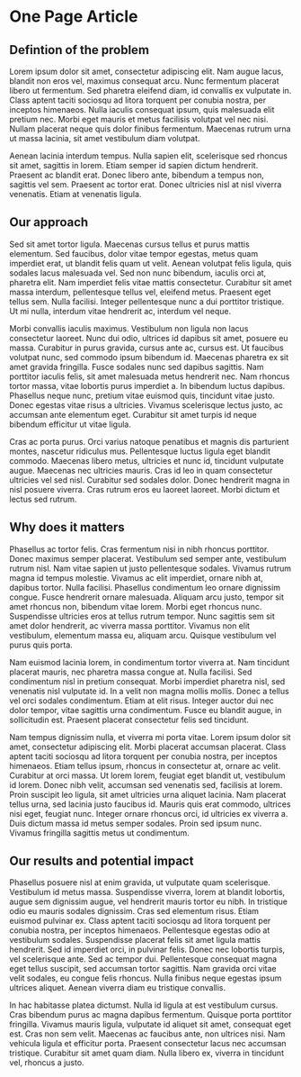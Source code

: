 # One Page Article

## Defintion of the problem

Lorem ipsum dolor sit amet, consectetur adipiscing elit. Nam augue lacus, blandit non eros vel, maximus consequat arcu. Nunc fermentum placerat libero ut fermentum. Sed pharetra eleifend diam, id convallis ex vulputate in. Class aptent taciti sociosqu ad litora torquent per conubia nostra, per inceptos himenaeos. Nulla iaculis consequat ipsum, quis malesuada elit pretium nec. Morbi eget mauris et metus facilisis volutpat vel nec nisi. Nullam placerat neque quis dolor finibus fermentum. Maecenas rutrum urna ut massa lacinia, sit amet vestibulum diam volutpat.

Aenean lacinia interdum tempus. Nulla sapien elit, scelerisque sed rhoncus sit amet, sagittis in lorem. Etiam semper id sapien dictum hendrerit. Praesent ac blandit erat. Donec libero ante, bibendum a tempus non, sagittis vel sem. Praesent ac tortor erat. Donec ultricies nisl at nisl viverra venenatis. Etiam at venenatis ligula.

## Our approach

Sed sit amet tortor ligula. Maecenas cursus tellus et purus mattis elementum. Sed faucibus, dolor vitae tempor egestas, metus quam imperdiet erat, ut blandit felis quam ut velit. Aenean volutpat felis ligula, quis sodales lacus malesuada vel. Sed non nunc bibendum, iaculis orci at, pharetra elit. Nam imperdiet felis vitae mattis consectetur. Curabitur sit amet massa interdum, pellentesque tellus vel, eleifend metus. Praesent eget tellus sem. Nulla facilisi. Integer pellentesque nunc a dui porttitor tristique. Ut mi nulla, interdum vitae hendrerit ac, interdum vel neque.

Morbi convallis iaculis maximus. Vestibulum non ligula non lacus consectetur laoreet. Nunc dui odio, ultrices id dapibus sit amet, posuere eu massa. Curabitur in purus gravida, cursus ante ac, cursus est. Ut faucibus volutpat nunc, sed commodo ipsum bibendum id. Maecenas pharetra ex sit amet gravida fringilla. Fusce sodales nunc sed dapibus sagittis. Nam porttitor iaculis felis, sit amet malesuada metus hendrerit nec. Nam rhoncus tortor massa, vitae lobortis purus imperdiet a. In bibendum luctus dapibus. Phasellus neque nunc, pretium vitae euismod quis, tincidunt vitae justo. Donec egestas vitae risus a ultricies. Vivamus scelerisque lectus justo, ac accumsan ante elementum eget. Curabitur sit amet turpis id neque bibendum efficitur ut vitae ligula.

Cras ac porta purus. Orci varius natoque penatibus et magnis dis parturient montes, nascetur ridiculus mus. Pellentesque luctus ligula eget blandit commodo. Maecenas libero metus, ultricies et nunc id, tincidunt vulputate augue. Maecenas nec ultricies mauris. Cras id leo in quam consectetur ultricies vel sed nisl. Curabitur sed sodales dolor. Donec hendrerit magna in nisl posuere viverra. Cras rutrum eros eu laoreet laoreet. Morbi dictum et lectus sed rutrum.

## Why does it matters
Phasellus ac tortor felis. Cras fermentum nisi in nibh rhoncus porttitor. Donec maximus semper placerat. Vestibulum sed semper ante, vestibulum rutrum nisl. Nam vitae sapien ut justo pellentesque sodales. Vivamus rutrum magna id tempus molestie. Vivamus ac elit imperdiet, ornare nibh at, dapibus tortor. Nulla facilisi. Phasellus condimentum leo ornare dignissim congue. Fusce hendrerit ornare malesuada. Aliquam arcu justo, tempor sit amet rhoncus non, bibendum vitae lorem. Morbi eget rhoncus nunc. Suspendisse ultricies eros at tellus rutrum tempor. Nunc sagittis sem sit amet dolor hendrerit, ac viverra massa porttitor. Vivamus non elit vestibulum, elementum massa eu, aliquam arcu. Quisque vestibulum vel purus quis porta.

Nam euismod lacinia lorem, in condimentum tortor viverra at. Nam tincidunt placerat mauris, nec pharetra massa congue at. Nulla facilisi. Sed condimentum nisl in pretium consequat. Morbi imperdiet pharetra nisl, sed venenatis nisl vulputate id. In a velit non magna mollis mollis. Donec a tellus vel orci sodales condimentum. Etiam at elit risus. Integer auctor dui nec dolor tempor, vitae sagittis urna condimentum. Fusce eu blandit augue, in sollicitudin est. Praesent placerat consectetur felis sed tincidunt.

Nam tempus dignissim nulla, et viverra mi porta vitae. Lorem ipsum dolor sit amet, consectetur adipiscing elit. Morbi placerat accumsan placerat. Class aptent taciti sociosqu ad litora torquent per conubia nostra, per inceptos himenaeos. Etiam tellus ipsum, rhoncus in consectetur at, ornare ac velit. Curabitur at orci massa. Ut lorem lorem, feugiat eget blandit ut, vestibulum id lorem. Donec nibh velit, accumsan sed venenatis sed, facilisis at lorem. Proin suscipit leo ligula, sit amet ultricies urna aliquet lacinia. Nam placerat tellus urna, sed lacinia justo faucibus id. Mauris quis erat commodo, ultrices nisi eget, feugiat nunc. Integer ornare rhoncus orci, id ultricies ex viverra a. Duis dictum massa id metus semper sodales. Proin sed ipsum nunc. Vivamus fringilla sagittis metus ut condimentum.

## Our results and potential impact
Phasellus posuere nisl at enim gravida, ut vulputate quam scelerisque. Vestibulum id metus massa. Suspendisse viverra, lorem at blandit lobortis, augue sem dignissim augue, vel hendrerit mauris tortor eu nibh. In tristique odio eu mauris sodales dignissim. Cras sed elementum risus. Etiam euismod pulvinar ex. Class aptent taciti sociosqu ad litora torquent per conubia nostra, per inceptos himenaeos. Pellentesque egestas odio at vestibulum sodales. Suspendisse placerat felis sit amet ligula mattis hendrerit. Sed id imperdiet orci, in pulvinar felis. Donec nec lobortis turpis, vel scelerisque ante. Sed ac tempor dui. Pellentesque consequat magna eget tellus suscipit, sed accumsan tortor sagittis. Nam gravida orci vitae velit sodales, eu congue felis rhoncus. Nulla finibus neque egestas ipsum ultrices aliquet. Aenean viverra diam eu tristique convallis.

In hac habitasse platea dictumst. Nulla id ligula at est vestibulum cursus. Cras bibendum purus ac magna dapibus fermentum. Quisque porta porttitor fringilla. Vivamus mauris ligula, vulputate id aliquet sit amet, consequat eget est. Cras non sem velit. Maecenas ac faucibus ante, non ultrices nisi. Nam vehicula ligula et efficitur porta. Praesent consectetur lacus nec accumsan tristique. Curabitur sit amet quam diam. Nulla libero ex, viverra in tincidunt vel, rhoncus a justo.
